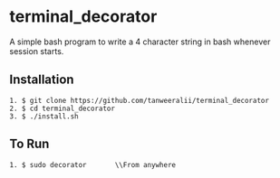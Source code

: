 # terminal_decorator
A simple bash program to write a 4 character string in bash whenever session starts.

## Installation
````
1. $ git clone https://github.com/tanweeralii/terminal_decorator
2. $ cd terminal_decorator
3. $ ./install.sh
````
## To Run
````
1. $ sudo decorator       \\From anywhere
````

